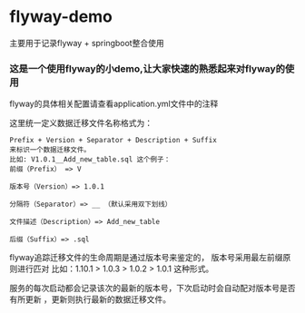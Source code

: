# flyway-demo
主要用于记录flyway + springboot整合使用

### 这是一个使用flyway的小demo,让大家快速的熟悉起来对flyway的使用

flyway的具体相关配置请查看application.yml文件中的注释

这里统一定义数据迁移文件名称格式为：
```
Prefix + Version + Separator + Description + Suffix
来标识一个数据迁移文件。
比如: V1.0.1__Add_new_table.sql 这个例子：
前缀（Prefix） => V 

版本号（Version）=> 1.0.1

分隔符（Separator）=> __ （默认采用双下划线）

文件描述（Description）=> Add_new_table

后缀（Suffix）=> .sql
```

 flyway追踪迁移文件的生命周期是通过版本号来鉴定的，
 版本号采用最左前缀原则进行匹对
 比如：1.10.1 > 1.0.3 > 1.0.2 > 1.0.1 
 这种形式。
 
 服务的每次启动都会记录该次的最新的版本号，下次启动时会自动配对版本号是否有所更新
 ，更新则执行最新的数据迁移文件。

